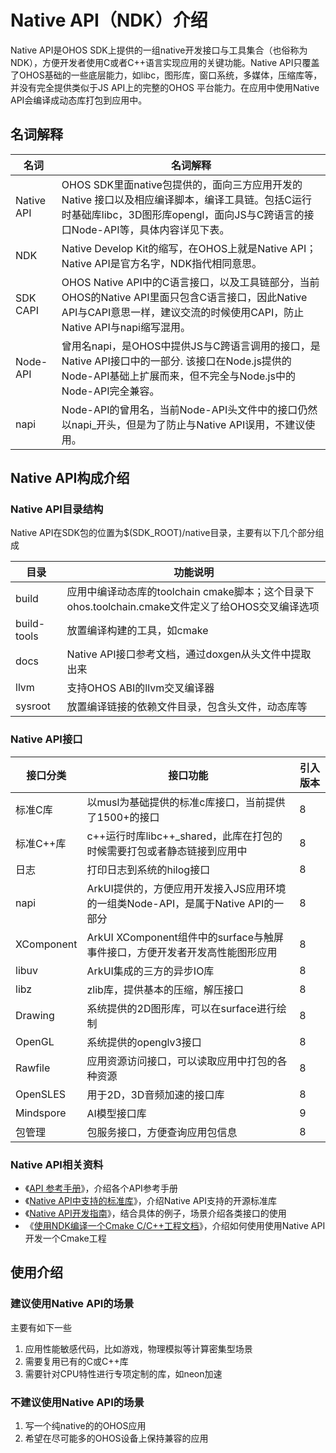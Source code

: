 # Native API（NDK）介绍

Native API是OHOS SDK上提供的一组native开发接口与工具集合（也俗称为NDK），方便开发者使用C或者C++语言实现应用的关键功能。Native API只覆盖了OHOS基础的一些底层能力，如libc，图形库，窗口系统，多媒体，压缩库等，并没有完全提供类似于JS API上的完整的OHOS 平台能力。在应用中使用Native API会编译成动态库打包到应用中。

## 名词解释
|名词|名词解释|
|--|--|
|Native API|OHOS SDK里面native包提供的，面向三方应用开发的Native 接口以及相应编译脚本，编译工具链。包括C运行时基础库libc，3D图形库opengl，面向JS与C跨语言的接口Node-API等，具体内容详见下表。|
|NDK|Native Develop Kit的缩写，在OHOS上就是Native API；Native API是官方名字，NDK指代相同意思。|
|SDK CAPI|OHOS Native API中的C语言接口，以及工具链部分，当前OHOS的Native API里面只包含C语言接口，因此Native API与CAPI意思一样，建议交流的时候使用CAPI，防止Native API与napi缩写混用。|
|Node-API|曾用名napi，是OHOS中提供JS与C跨语言调用的接口，是Native API接口中的一部分. 该接口在Node.js提供的Node-API基础上扩展而来，但不完全与Node.js中的Node-API完全兼容。 |
|napi|Node-API的曾用名，当前Node-API头文件中的接口仍然以napi_开头，但是为了防止与Native API误用，不建议使用。|
## Native API构成介绍

### Native API目录结构

Native API在SDK包的位置为$(SDK_ROOT)/native目录，主要有以下几个部分组成

|目录|功能说明|
|--|--|
|build|应用中编译动态库的toolchain cmake脚本；这个目录下ohos.toolchain.cmake文件定义了给OHOS交叉编译选项|
|build-tools|放置编译构建的工具，如cmake|
|docs|Native API接口参考文档，通过doxgen从头文件中提取出来|
|llvm|支持OHOS ABI的llvm交叉编译器|
|sysroot|放置编译链接的依赖文件目录，包含头文件，动态库等|

### Native API接口

|接口分类|接口功能|引入版本|
|--|--|--|
|标准C库|以musl为基础提供的标准c库接口，当前提供了1500+的接口|8|
|标准C++库|c++运行时库libc++_shared，此库在打包的时候需要打包或者静态链接到应用中|8|
|日志|打印日志到系统的hilog接口|8|
|napi|ArkUI提供的，方便应用开发接入JS应用环境的一组类Node-API，是属于Native API的一部分|8|
|XComponent|ArkUI XComponent组件中的surface与触屏事件接口，方便开发者开发高性能图形应用|8|
|libuv|ArkUI集成的三方的异步IO库|8|
|libz|zlib库，提供基本的压缩，解压接口|8|
|Drawing|系统提供的2D图形库，可以在surface进行绘制|8|
|OpenGL|系统提供的openglv3接口|8|
|Rawfile|应用资源访问接口，可以读取应用中打包的各种资源|8|
|OpenSLES|用于2D，3D音频加速的接口库|8|
|Mindspore|AI模型接口库|9|
|包管理|包服务接口，方便查询应用包信息|8|


### Native API相关资料
* 《[API 参考手册](./native-apis/Readme-CN.md)》，介绍各个API参考手册
* 《[Native API中支持的标准库](../reference/native-lib/third_party_libc/musl.md)》，介绍Native API支持的开源标准库
* 《[Native API开发指南](../napi/Readme-CN.md)》，结合具体的例子，场景介绍各类接口的使用
* 《[使用NDK编译一个Cmake C/C++工程文档](quick-start/howto-migrate-cmake-with-ohosndk.md)》，介绍如何使用使用Native API开发一个Cmake工程


## 使用介绍

### 建议使用Native API的场景

主要有如下一些

1. 应用性能敏感代码，比如游戏，物理模拟等计算密集型场景
2. 需要复用已有的C或C++库
3. 需要针对CPU特性进行专项定制的库，如neon加速

### 不建议使用Native API的场景

1. 写一个纯native的的OHOS应用
2. 希望在尽可能多的OHOS设备上保持兼容的应用

